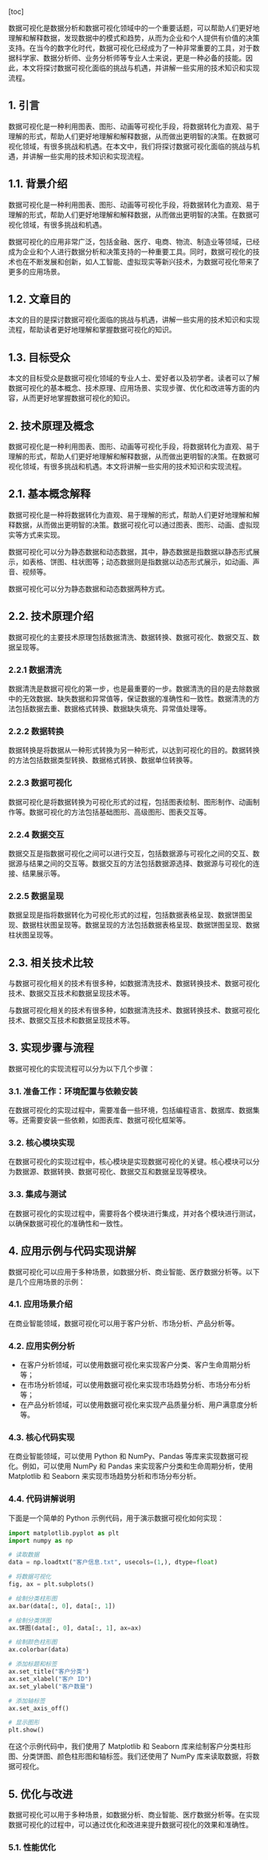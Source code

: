 
[toc]                    
                
                
数据可视化是数据分析和数据可视化领域中的一个重要话题，可以帮助人们更好地理解和解释数据，发现数据中的模式和趋势，从而为企业和个人提供有价值的决策支持。在当今的数字化时代，数据可视化已经成为了一种非常重要的工具，对于数据科学家、数据分析师、业务分析师等专业人士来说，更是一种必备的技能。因此，本文将探讨数据可视化面临的挑战与机遇，并讲解一些实用的技术知识和实现流程。

## 1. 引言

数据可视化是一种利用图表、图形、动画等可视化手段，将数据转化为直观、易于理解的形式，帮助人们更好地理解和解释数据，从而做出更明智的决策。在数据可视化领域，有很多挑战和机遇。在本文中，我们将探讨数据可视化面临的挑战与机遇，并讲解一些实用的技术知识和实现流程。

## 1.1. 背景介绍

数据可视化是一种利用图表、图形、动画等可视化手段，将数据转化为直观、易于理解的形式，帮助人们更好地理解和解释数据，从而做出更明智的决策。在数据可视化领域，有很多挑战和机遇。

数据可视化的应用非常广泛，包括金融、医疗、电商、物流、制造业等领域，已经成为企业和个人进行数据分析和决策支持的一种重要工具。同时，数据可视化的技术也在不断发展和创新，如人工智能、虚拟现实等新兴技术，为数据可视化带来了更多的应用场景。

## 1.2. 文章目的

本文的目的是探讨数据可视化面临的挑战与机遇，讲解一些实用的技术知识和实现流程，帮助读者更好地理解和掌握数据可视化的知识。

## 1.3. 目标受众

本文的目标受众是数据可视化领域的专业人士、爱好者以及初学者。读者可以了解数据可视化的基本概念、技术原理、应用场景、实现步骤、优化和改进等方面的内容，从而更好地掌握数据可视化的知识。

## 2. 技术原理及概念

数据可视化是一种利用图表、图形、动画等可视化手段，将数据转化为直观、易于理解的形式，帮助人们更好地理解和解释数据，从而做出更明智的决策。在数据可视化领域，有很多挑战和机遇。本文将讲解一些实用的技术知识和实现流程。

## 2.1. 基本概念解释

数据可视化是一种将数据转化为直观、易于理解的形式，帮助人们更好地理解和解释数据，从而做出更明智的决策。数据可视化可以通过图表、图形、动画、虚拟现实等方式来实现。

数据可视化可以分为静态数据和动态数据，其中，静态数据是指数据以静态形式展示，如表格、饼图、柱状图等；动态数据则是指数据以动态形式展示，如动画、声音、视频等。

数据可视化可以分为静态数据和动态数据两种方式。

## 2.2. 技术原理介绍

数据可视化的主要技术原理包括数据清洗、数据转换、数据可视化、数据交互、数据呈现等。

### 2.2.1 数据清洗

数据清洗是数据可视化的第一步，也是最重要的一步。数据清洗的目的是去除数据中的无效数据、缺失数据和异常值等，保证数据的准确性和一致性。数据清洗的方法包括数据去重、数据格式转换、数据缺失填充、异常值处理等。

### 2.2.2 数据转换

数据转换是将数据从一种形式转换为另一种形式，以达到可视化的目的。数据转换的方法包括数据类型转换、数据格式转换、数据单位转换等。

### 2.2.3 数据可视化

数据可视化是将数据转换为可视化形式的过程，包括图表绘制、图形制作、动画制作等。数据可视化的方法包括基础图形、高级图形、图表交互等。

### 2.2.4 数据交互

数据交互是指数据可视化之间可以进行交互，包括数据源与可视化之间的交互、数据源与结果之间的交互等。数据交互的方法包括数据源选择、数据源与可视化的连接、结果展示等。

### 2.2.5 数据呈现

数据呈现是指将数据转化为可视化形式的过程，包括数据表格呈现、数据饼图呈现、数据柱状图呈现等。数据呈现的方法包括数据表格呈现、数据饼图呈现、数据柱状图呈现等。

## 2.3. 相关技术比较

与数据可视化相关的技术有很多种，如数据清洗技术、数据转换技术、数据可视化技术、数据交互技术和数据呈现技术等。

与数据可视化相关的技术有很多种，如数据清洗技术、数据转换技术、数据可视化技术、数据交互技术和数据呈现技术等。

## 3. 实现步骤与流程

数据可视化的实现流程可以分为以下几个步骤：

### 3.1. 准备工作：环境配置与依赖安装

在数据可视化的实现过程中，需要准备一些环境，包括编程语言、数据库、数据集等。还需要安装一些依赖，如图表库、数据可视化框架等。

### 3.2. 核心模块实现

在数据可视化的实现过程中，核心模块是实现数据可视化的关键。核心模块可以分为数据源、数据转换、数据可视化、数据交互和数据呈现等模块。

### 3.3. 集成与测试

在数据可视化的实现过程中，需要将各个模块进行集成，并对各个模块进行测试，以确保数据可视化的准确性和一致性。

## 4. 应用示例与代码实现讲解

数据可视化可以应用于多种场景，如数据分析、商业智能、医疗数据分析等。以下是几个应用场景的示例：

### 4.1. 应用场景介绍

在商业智能领域，数据可视化可以用于客户分析、市场分析、产品分析等。

### 4.2. 应用实例分析

* 在客户分析领域，可以使用数据可视化来实现客户分类、客户生命周期分析等；
* 在市场分析领域，可以使用数据可视化来实现市场趋势分析、市场分布分析等；
* 在产品分析领域，可以使用数据可视化来实现产品质量分析、用户满意度分析等。

### 4.3. 核心代码实现

在商业智能领域，可以使用 Python 和 NumPy、Pandas 等库来实现数据可视化。例如，可以使用 NumPy 和 Pandas 来实现客户分类和生命周期分析，使用 Matplotlib 和 Seaborn 来实现市场趋势分析和市场分布分析。

### 4.4. 代码讲解说明

下面是一个简单的 Python 示例代码，用于演示数据可视化如何实现：

```python
import matplotlib.pyplot as plt
import numpy as np

# 读取数据
data = np.loadtxt("客户信息.txt", usecols=(1,), dtype=float)

# 将数据可视化
fig, ax = plt.subplots()

# 绘制分类柱形图
ax.bar(data[:, 0], data[:, 1])

# 绘制分类饼图
ax.饼图(data[:, 0], data[:, 1], ax=ax)

# 绘制颜色柱形图
ax.colorbar(data)

# 添加标题和标签
ax.set_title("客户分类")
ax.set_xlabel("客户 ID")
ax.set_ylabel("客户数量")

# 添加轴标签
ax.set_axis_off()

# 显示图形
plt.show()
```

在这个示例代码中，我们使用了 Matplotlib 和 Seaborn 库来绘制客户分类柱形图、分类饼图、颜色柱形图和轴标签。我们还使用了 NumPy 库来读取数据，将数据可视化。

## 5. 优化与改进

数据可视化可以用于多种场景，如数据分析、商业智能、医疗数据分析等。在实现数据可视化的过程中，可以通过优化和改进来提升数据可视化的效果和准确性。

### 5.1. 性能优化

